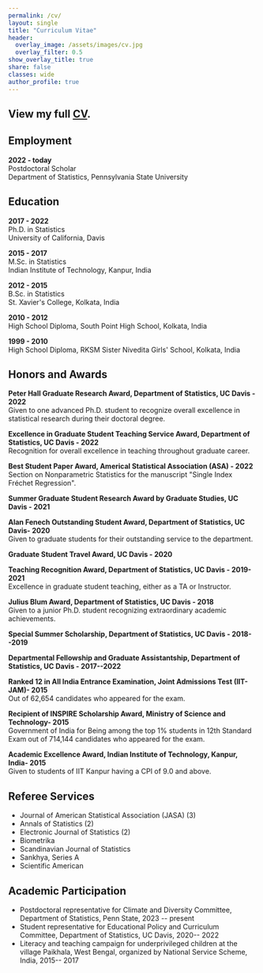 ```yaml
---
permalink: /cv/
layout: single
title: "Curriculum Vitae"
header:
  overlay_image: /assets/images/cv.jpg
  overlay_filter: 0.5
show_overlay_title: true
share: false
classes: wide
author_profile: true  
---
```


View my full <a href="/assets/pdf/CV_Satarupa.pdf" target="_blank">CV</a>.
---------------


Employment
---------------

__2022 - today__<br/>
Postdoctoral Scholar<br/>
Department of Statistics, Pennsylvania State University



Education
---------------

__2017 - 2022__<br/>
Ph.D. in Statistics<br/>
University of California, Davis

__2015 - 2017__<br/>
M.Sc. in Statistics<br/>
Indian Institute of Technology, Kanpur, India

__2012 - 2015__<br/>
B.Sc. in Statistics<br/>
St. Xavier's College, Kolkata, India


__2010 - 2012__<br/>
High School Diploma, South Point High School, Kolkata, India

__1999 - 2010__<br/>
High School Diploma, RKSM Sister Nivedita Girls' School, Kolkata, India

Honors and Awards
---------------
__Peter Hall Graduate Research Award, Department of Statistics, UC Davis - 2022__<br/>
Given to one advanced Ph.D. student to recognize overall excellence in statistical research during their doctoral degree. <br/>

__Excellence in Graduate Student Teaching Service Award, Department of Statistics, UC Davis - 2022__<br/>
Recognition for overall excellence in teaching throughout graduate career. <br/>

__Best Student Paper Award, Americal Statistical Association (ASA) - 2022__<br/>
Section on Nonparametric Statistics for the manuscript "Single Index Fréchet Regression". <br/>

__Summer Graduate Student Research Award by Graduate Studies, UC Davis - 2021__<br/>
   

__Alan Fenech Outstanding Student Award, Department of Statistics, UC Davis- 2020__<br/>
Given to graduate students for their outstanding service to the department. <br/>

__Graduate Student Travel Award, UC Davis - 2020__<br/>
  
__Teaching Recognition Award, Department of Statistics, UC Davis - 2019- 2021__<br/>
Excellence in graduate student teaching, either as a TA or Instructor. <br/>

__Julius Blum Award, Department of Statistics, UC Davis - 2018__<br/>
Given to a junior Ph.D. student recognizing extraordinary academic achievements. <br/>

__Special Summer Scholarship, Department of Statistics, UC Davis - 2018--2019__<br/>

__Departmental Fellowship and Graduate Assistantship, Department of Statistics, UC Davis - 2017--2022__<br/>

__Ranked 12 in All India Entrance Examination, Joint Admissions Test (IIT-JAM)- 2015__<br/>
Out of 62,654 candidates who appeared for the exam. <br/>

__Recipient of INSPIRE Scholarship Award, Ministry of Science and Technology- 2015__<br/>
Government of India for Being among the top 1% students in 12th Standard Exam out of 714,144 candidates who appeared for the exam. <br/>

__Academic Excellence Award, Indian Institute of Technology, Kanpur, India- 2015__<br/>
Given to students of IIT Kanpur having a CPI of 9.0 and above. <br/>



Referee Services
---------------
<ul>
<li> Journal of American Statistical Association (JASA) (3) </li>
<li> Annals of Statistics (2) </li>
<li> Electronic Journal of Statistics (2) </li>
<li> Biometrika </li>
<li> Scandinavian Journal of Statistics </li>
<li> Sankhya, Series  A </li>
<li> Scientific American </li>
</ul>



Academic Participation
---------------
<ul>
<li> Postdoctoral representative for Climate and Diversity Committee, Department of Statistics, Penn State, 2023 -- present  </li>
<li> Student representative for Educational Policy and Curriculum Committee, Department of Statistics, UC Davis, 2020-- 2022  </li>
<li> Literacy and teaching campaign for underprivileged children at the village Paikhala, West Bengal, organized by National Service Scheme, India, 2015-- 2017 </li>
</ul>

